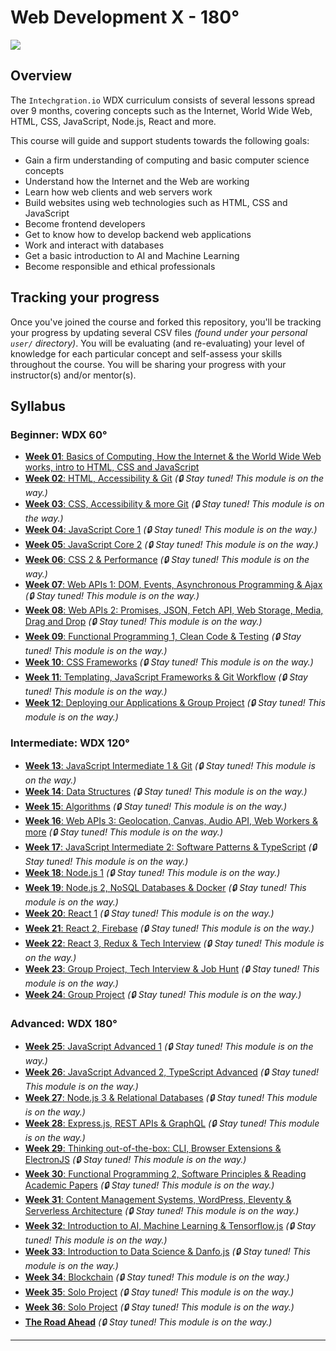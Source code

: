 # Web Development X - 180°

![](assets/syllabus.jpg)

## Overview 

  The `Intechgration.io` WDX curriculum consists of several lessons spread over 9 months, covering concepts such as the Internet, World Wide Web, HTML, CSS, JavaScript, Node.js, React and more.

  This course will guide and support students towards the following goals:

  - Gain a firm understanding of computing and basic computer science concepts
  - Understand how the Internet and the Web are working
  - Learn how web clients and web servers work
  - Build websites using web technologies such as HTML, CSS and JavaScript
  - Become frontend developers
  - Get to know how to develop backend web applications
  - Work and interact with databases
  - Get a basic introduction to AI and Machine Learning
  - Become responsible and ethical professionals 

## Tracking your progress

  Once you've joined the course and forked this repository, you'll be tracking your progress by updating several CSV files _(found under your personal `user/` directory)_. You will be evaluating (and re-evaluating) your level of knowledge for each particular concept and self-assess your skills throughout the course. You will be sharing your progress with your instructor(s) and/or mentor(s).

## Syllabus

### Beginner: WDX 60°

  - [**Week 01**: Basics of Computing, How the Internet & the World Wide Web works, intro to HTML, CSS and JavaScript](week01/index.md)
  - [**Week 02**: HTML, Accessibility & Git](#) _(🔒 Stay tuned! This module is on the way.)_
  - [**Week 03**: CSS, Accessibility & more Git](#) _(🔒 Stay tuned! This module is on the way.)_ 
  - [**Week 04**: JavaScript Core 1](#) _(🔒 Stay tuned! This module is on the way.)_
  - [**Week 05**: JavaScript Core 2](#) _(🔒 Stay tuned! This module is on the way.)_
  - [**Week 06**: CSS 2 & Performance](#) _(🔒 Stay tuned! This module is on the way.)_
  - [**Week 07**: Web APIs 1: DOM, Events, Asynchronous Programming & Ajax](#) _(🔒 Stay tuned! This module is on the way.)_
  - [**Week 08**: Web APIs 2: Promises, JSON, Fetch API, Web Storage, Media, Drag and Drop](#) _(🔒 Stay tuned! This module is on the way.)_
  - [**Week 09**: Functional Programming 1, Clean Code & Testing](#) _(🔒 Stay tuned! This module is on the way.)_ 
  - [**Week 10**: CSS Frameworks](#) _(🔒 Stay tuned! This module is on the way.)_
  - [**Week 11**: Templating, JavaScript Frameworks & Git Workflow](#) _(🔒 Stay tuned! This module is on the way.)_
  - [**Week 12**: Deploying our Applications & Group Project](#) _(🔒 Stay tuned! This module is on the way.)_

### Intermediate: WDX 120°

  - [**Week 13**: JavaScript Intermediate 1 & Git](#) _(🔒 Stay tuned! This module is on the way.)_
  - [**Week 14**: Data Structures](#) _(🔒 Stay tuned! This module is on the way.)_
  - [**Week 15**: Algorithms](#) _(🔒 Stay tuned! This module is on the way.)_
  - [**Week 16**: Web APIs 3: Geolocation, Canvas, Audio API, Web Workers & more](#) _(🔒 Stay tuned! This module is on the way.)_
  - [**Week 17**: JavaScript Intermediate 2: Software Patterns & TypeScript](#) _(🔒 Stay tuned! This module is on the way.)_
  - [**Week 18**: Node.js 1](#) _(🔒 Stay tuned! This module is on the way.)_
  - [**Week 19**: Node.js 2, NoSQL Databases & Docker](#) _(🔒 Stay tuned! This module is on the way.)_
  - [**Week 20**: React 1](#) _(🔒 Stay tuned! This module is on the way.)_
  - [**Week 21**: React 2, Firebase](#) _(🔒 Stay tuned! This module is on the way.)_
  - [**Week 22**: React 3, Redux & Tech Interview](#) _(🔒 Stay tuned! This module is on the way.)_
  - [**Week 23**: Group Project, Tech Interview & Job Hunt](#) _(🔒 Stay tuned! This module is on the way.)_
  - [**Week 24**: Group Project](#) _(🔒 Stay tuned! This module is on the way.)_

### Advanced: WDX 180°

  - [**Week 25**: JavaScript Advanced 1](#) _(🔒 Stay tuned! This module is on the way.)_
  - [**Week 26**: JavaScript Advanced 2, TypeScript Advanced](#) _(🔒 Stay tuned! This module is on the way.)_
  - [**Week 27**: Node.js 3 & Relational Databases](#) _(🔒 Stay tuned! This module is on the way.)_
  - [**Week 28**: Express.js, REST APIs & GraphQL](#) _(🔒 Stay tuned! This module is on the way.)_
  - [**Week 29**: Thinking out-of-the-box: CLI, Browser Extensions & ElectronJS](#) _(🔒 Stay tuned! This module is on the way.)_
  - [**Week 30**: Functional Programming 2, Software Principles & Reading Academic Papers](#) _(🔒 Stay tuned! This module is on the way.)_
  - [**Week 31**: Content Management Systems, WordPress, Eleventy & Serverless Architecture](#) _(🔒 Stay tuned! This module is on the way.)_
  - [**Week 32**: Introduction to AI, Machine Learning & Tensorflow.js](#) _(🔒 Stay tuned! This module is on the way.)_
  - [**Week 33**: Introduction to Data Science & Danfo.js](#) _(🔒 Stay tuned! This module is on the way.)_
  - [**Week 34**: Blockchain](#) _(🔒 Stay tuned! This module is on the way.)_
  - [**Week 35**: Solo Project](#) _(🔒 Stay tuned! This module is on the way.)_
  - [**Week 36**: Solo Project](#) _(🔒 Stay tuned! This module is on the way.)_
  - [**The Road Ahead**](#) _(🔒 Stay tuned! This module is on the way.)_

---

